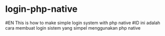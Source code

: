 # login-php-native
#EN
 This is how to make simple login system with php native 
#ID
 ini adalah cara membuat login sistem yang simpel menggunakan php native
